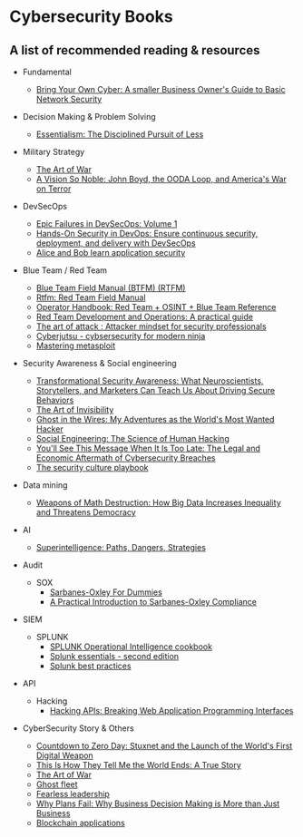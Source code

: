 # Cybersecurity Books
A list of recommended reading & resources
--------
- Fundamental
  - [Bring Your Own Cyber: A smaller Business Owner's Guide to Basic Network Security](https://www.amazon.com/Bring-Your-Own-Cyber-Business/dp/0997744189)
- Decision Making & Problem Solving
  - [Essentialism: The Disciplined Pursuit of Less](https://www.amazon.co.jp/-/en/Greg-Mckeown-ebook/dp/B00G1J1D28/ref=sr_1_1?dchild=1&keywords=Essentialism&qid=1602254807&s=english-books&sr=1-1)

- Military Strategy
  - [The Art of War](https://www.amazon.co.jp/gp/product/1547251069/ref=ppx_yo_dt_b_asin_title_o04_s00?ie=UTF8&psc=1)
  - [A Vision So Noble: John Boyd, the OODA Loop, and America's War on Terror](https://www.amazon.co.jp/gp/product/1451589816/ref=ppx_yo_dt_b_asin_title_o07_s00?ie=UTF8&psc=1)

- DevSecOps 
  - [Epic Failures in DevSecOps: Volume 1](https://www.amazon.co.jp/gp/product/1728806992/ref=ppx_yo_dt_b_asin_title_o07_s00?ie=UTF8&psc=1)
  - [Hands-On Security in DevOps: Ensure continuous security, deployment, and delivery with DevSecOps](https://www.amazon.co.jp/gp/product/1788995503/ref=ppx_yo_dt_b_asin_title_o02_s00?ie=UTF8&psc=1)
  - [Alice and Bob learn application security](https://www.amazon.co.jp/-/en/Tanya-Janca/dp/1119687357)

- Blue Team / Red Team
  - [Blue Team Field Manual (BTFM) (RTFM)](https://www.amazon.co.jp/gp/product/154101636X/ref=ppx_yo_dt_b_asin_title_o03_s00?ie=UTF8&psc=1)
  - [Rtfm: Red Team Field Manual](https://www.amazon.co.jp/gp/product/1494295504/ref=ppx_yo_dt_b_asin_title_o03_s00?ie=UTF8&psc=1)
  - [Operator Handbook: Red Team + OSINT + Blue Team Reference](https://www.amazon.co.jp/gp/product/B085RR67H5/ref=ppx_yo_dt_b_asin_title_o02_s00?ie=UTF8&psc=1)
  - [Red Team Development and Operations: A practical guide](https://www.amazon.co.jp/gp/product/B083XVG633/ref=ppx_yo_dt_b_asin_title_o01_s00?ie=UTF8&psc=1)
  - [The art of attack : Attacker mindset for security professionals](https://www.amazon.com/Art-Attack-Attacker-Security-Professionals/dp/1119805465)
  - [Cyberjutsu - cybsersecurity for modern ninja](https://www.amazon.co.jp/-/en/Ben-McCarty/dp/1718500548)
  - [Mastering metasploit](https://www.packtpub.com/product/mastering-metasploit-fourth-edition/9781838980078)

- Security Awareness & Social engineering
  - [Transformational Security Awareness: What Neuroscientists, Storytellers, and Marketers Can Teach Us About Driving Secure Behaviors](https://www.amazon.co.jp/gp/product/1119566347/ref=ppx_yo_dt_b_asin_title_o06_s00?ie=UTF8&psc=1)
  - [The Art of Invisibility](https://www.amazon.co.jp/gp/product/0316526924/ref=ppx_yo_dt_b_asin_title_o08_s00?ie=UTF8&psc=1) 
  - [Ghost in the Wires: My Adventures as the World's Most Wanted Hacker](https://www.amazon.co.jp/gp/product/0316212180/ref=ppx_yo_dt_b_asin_title_o06_s00?ie=UTF8&psc=1)
  - [Social Engineering: The Science of Human Hacking](https://www.amazon.co.jp/gp/product/111943338X/ref=ppx_yo_dt_b_asin_title_o00_s00?ie=UTF8&psc=1)
  - [You'll See This Message When It Is Too Late: The Legal and Economic Aftermath of Cybersecurity Breaches](https://www.amazon.co.jp/gp/product/0262038854/ref=ppx_yo_dt_b_asin_title_o09_s00?ie=UTF8&psc=1)
  - [The security culture playbook](https://www.amazon.com/Security-Culture-Playbook-Executive-Developing/dp/1119875234)

- Data mining
  - [Weapons of Math Destruction: How Big Data Increases Inequality and Threatens Democracy](https://www.amazon.co.jp/gp/product/0141985410/ref=ppx_yo_dt_b_asin_title_o08_s00?ie=UTF8&psc=1)

- AI
  - [Superintelligence: Paths, Dangers, Strategies](https://www.amazon.com/Hacking-APIs-Application-Programming-Interfaces/dp/1718502443)

- Audit
  - SOX
    - [Sarbanes-Oxley For Dummies ](https://www.amazon.co.jp/gp/product/0470223138/ref=ppx_yo_dt_b_asin_title_o07_s00?ie=UTF8&psc=1)
    - [A Practical Introduction to Sarbanes-Oxley Compliance](https://www.amazon.co.jp/gp/product/1543249493/ref=ppx_yo_dt_b_asin_title_o01_s00?ie=UTF8&psc=1)

- SIEM
  - SPLUNK
    - [SPLUNK Operational Intelligence cookbook](https://www.amazon.com/Splunk-Operational-Intelligence-Cookbook-Diakun/dp/1849697841)
    - [Splunk essentials - second edition](https://amzn.asia/d/geHeFS5)
    - [Splunk best practices](https://amzn.asia/d/7mL23Zq)

- API
  - Hacking
    - [Hacking APIs: Breaking Web Application Programming Interfaces](https://www.amazon.com/Hacking-APIs-Application-Programming-Interfaces/dp/1718502443)

- CyberSecurity Story & Others
  - [Countdown to Zero Day: Stuxnet and the Launch of the World's First Digital Weapon](https://www.amazon.co.jp/gp/product/0770436196/ref=ppx_yo_dt_b_asin_title_o00_s00?ie=UTF8&psc=1)
  - [This Is How They Tell Me the World Ends: A True Story](https://www.amazon.co.jp/gp/product/1526652536/ref=ppx_yo_dt_b_asin_title_o00_s00?ie=UTF8&psc=1)
  - [The Art of War](https://www.amazon.co.jp/gp/product/1547251069/ref=ppx_yo_dt_b_asin_title_o05_s00?ie=UTF8&psc=1)
  - [Ghost fleet](https://www.amazon.co.jp/-/en/P-W-Singer/dp/0544142845/ref=sr_1_1?crid=17WHMJ8QMXG0K&keywords=Ghost+Fleet%3A+A+Novel+of+the+Next+World+War&qid=1701172809&s=english-books&sprefix=%2Cenglish-books%2C160&sr=1-1)
  - [Fearless leadership](https://www.amazon.co.jp/-/en/Carey-D-Lohrenz/dp/1626341133)
  - [Why Plans Fail: Why Business Decision Making is More than Just Business](https://www.amazon.co.jp/-/en/Jim-Benson/dp/0989081222)
  - [Blockchain applications](https://amzn.asia/d/c2KLwDv)



  

  
